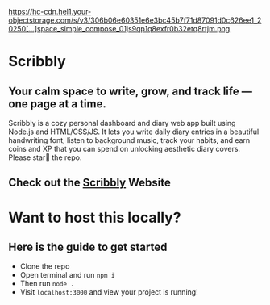 https://hc-cdn.hel1.your-objectstorage.com/s/v3/306b06e60351e6e3bc45b7f71d87091d0c626ee1_20250[…]space_simple_compose_01js9qp1q8exfr0b32etq8rtjm.png
# Scribbly
## Your calm space to write, grow, and track life — one page at a time.
Scribbly is a cozy personal dashboard and diary web app built using Node.js and HTML/CSS/JS. It lets you write daily diary entries in a beautiful handwriting font, listen to background music, track your habits, and earn coins and XP that you can spend on unlocking aesthetic diary covers.
Please star🌟 the repo.

Check out the [Scribbly](https://scribbly.is-open-source.org/) Website
---
# Want to host this locally?
## Here is the guide to get started
- Clone the repo
- Open terminal and run `npm i`
- Then run `node .`
- Visit `localhost:3000` and view your project is running!
